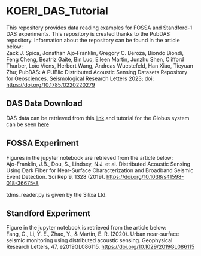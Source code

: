 # KOERI_DAS_Tutorial
This repository provides data reading examples for FOSSA and Standford-1 DAS experiments. This repository is created thanks to the PubDAS repository. Information about the repository can be found in the article below: \
Zack J. Spica, Jonathan Ajo‐Franklin, Gregory C. Beroza, Biondo Biondi, Feng Cheng, Beatriz Gaite, Bin Luo, Eileen Martin, Junzhu Shen, Clifford Thurber, Loïc Viens, Herbert Wang, Andreas Wuestefeld, Han Xiao, Tieyuan Zhu; PubDAS: A PUBlic Distributed Acoustic Sensing Datasets Repository for Geosciences. Seismological Research Letters 2023; doi: https://doi.org/10.1785/0220220279

## DAS Data Download

DAS data can be retrieved from this [link](https://app.globus.org/file-manager?origin_id=706e304c-5def-11ec-9b5c-f9dfb1abb183&origin_path=%2F) and 
tutorial for the Globus system can be seen [here](https://youtu.be/bpnVcAN99WY)

## FOSSA Experiment

Figures in the jupyter notebook are retrieved from the article below: \
Ajo-Franklin, J.B., Dou, S., Lindsey, N.J. et al. Distributed Acoustic Sensing Using Dark Fiber for Near-Surface Characterization and Broadband Seismic Event Detection. Sci Rep 9, 1328 (2019). https://doi.org/10.1038/s41598-018-36675-8

tdms_reader.py is given by the Silixa Ltd.

## Standford Experiment

Figure in the jupyter notebook is retrieved from the article below: \
Fang, G., Li, Y. E., Zhao, Y., & Martin, E. R. (2020). Urban near-surface seismic monitoring using distributed acoustic sensing. Geophysical Research Letters, 47, e2019GL086115. https://doi.org/10.1029/2019GL086115
